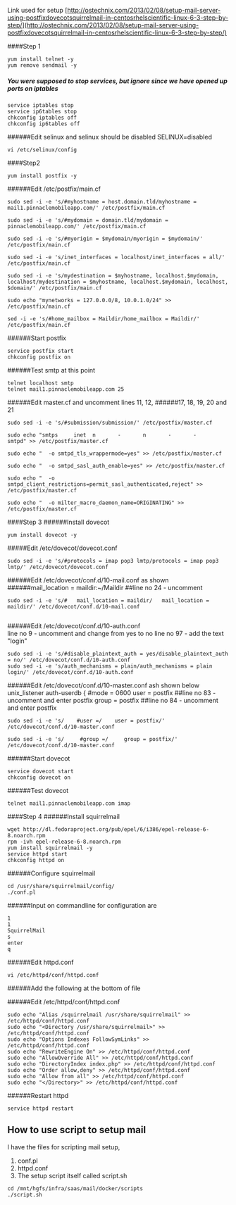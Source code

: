 Link used for setup [http://ostechnix.com/2013/02/08/setup-mail-server-using-postfixdovecotsquirrelmail-in-centosrhelscientific-linux-6-3-step-by-step/](http://ostechnix.com/2013/02/08/setup-mail-server-using-postfixdovecotsquirrelmail-in-centosrhelscientific-linux-6-3-step-by-step/)


####Step 1
```
yum install telnet -y
yum remove sendmail -y
```

##### You were supposed to stop services, but ignore since we have opened up ports on iptables

```
service iptables stop
service ip6tables stop
chkconfig iptables off
chkconfig ip6tables off
```

######Edit selinux and selinux should be disabled SELINUX=disabled
```
vi /etc/selinux/config
```

####Step2
```
yum install postfix -y
```

######Edit /etc/postfix/main.cf

```
sudo sed -i -e 's/#myhostname = host.domain.tld/myhostname = mail1.pinnaclemobileapp.com/' /etc/postfix/main.cf

sudo sed -i -e 's/#mydomain = domain.tld/mydomain = pinnaclemobileapp.com/' /etc/postfix/main.cf

sudo sed -i -e 's/#myorigin = $mydomain/myorigin = $mydomain/' /etc/postfix/main.cf

sudo sed -i -e 's/inet_interfaces = localhost/inet_interfaces = all/' /etc/postfix/main.cf

sudo sed -i -e 's/mydestination = $myhostname, localhost.$mydomain, localhost/mydestination = $myhostname, localhost.$mydomain, localhost, $domain/' /etc/postfix/main.cf

sudo echo "mynetworks = 127.0.0.0/8, 10.0.1.0/24" >> /etc/postfix/main.cf

sed -i -e 's/#home_mailbox = Maildir/home_mailbox = Maildir/' /etc/postfix/main.cf
```

######Start postfix
```
service postfix start
chkconfig postfix on
```

######Test smtp at this point
```
telnet localhost smtp
telnet mail1.pinnaclemobileapp.com 25
```
######Edit master.cf and uncomment lines 11, 12, 
######17, 18, 19, 20 and 21

``` 
sudo sed -i -e 's/#submission/submission/' /etc/postfix/master.cf

sudo echo "smtps     inet  n       -       n       -       -       smtpd" >> /etc/postfix/master.cf

sudo echo "  -o smtpd_tls_wrappermode=yes" >> /etc/postfix/master.cf

sudo echo "  -o smtpd_sasl_auth_enable=yes" >> /etc/postfix/master.cf 

sudo echo "  -o smtpd_client_restrictions=permit_sasl_authenticated,reject" >> /etc/postfix/master.cf

sudo echo "  -o milter_macro_daemon_name=ORIGINATING" >> /etc/postfix/master.cf 
```

####Step 3
######Install dovecot
```
yum install dovecot -y
```

#####Edit /etc/dovecot/dovecot.conf
```
sudo sed -i -e 's/#protocols = imap pop3 lmtp/protocols = imap pop3 lmtp/' /etc/dovecot/dovecot.conf
```

######Edit /etc/dovecot/conf.d/10-mail.conf as shown
######mail_location = maildir:~/Maildir  ##line no 24 - uncomment
```
sudo sed -i -e 's/#   mail_location = maildir/   mail_location = maildir/' /etc/dovecot/conf.d/10-mail.conf


```

######Edit /etc/dovecot/conf.d/10-auth.conf  
line no 9 - uncomment and change from yes to no
line no 97 - add the text "login"

```
sudo sed -i -e 's/#disable_plaintext_auth = yes/disable_plaintext_auth = no/' /etc/dovecot/conf.d/10-auth.conf
sudo sed -i -e 's/auth_mechanisms = plain/auth_mechanisms = plain login/' /etc/dovecot/conf.d/10-auth.conf

```
######Edit /etc/dovecot/conf.d/10-master.conf ash shown below
unix_listener auth-userdb {
    #mode = 0600
    user = postfix  ##line no 83 - uncomment and enter postfix
    group = postfix  ##line no 84 - uncomment and enter postfix
    
```
sudo sed -i -e 's/    #user =/    user = postfix/' /etc/dovecot/conf.d/10-master.conf

sudo sed -i -e 's/     #group =/     group = postfix/' /etc/dovecot/conf.d/10-master.conf
```

######Start dovecot

```
service dovecot start
chkconfig dovecot on 
```


######Test dovecot
```
telnet mail1.pinnaclemobileapp.com imap
```

####Step 4
######Install squirrelmail
```
wget http://dl.fedoraproject.org/pub/epel/6/i386/epel-release-6-8.noarch.rpm
rpm -ivh epel-release-6-8.noarch.rpm 
yum install squirrelmail -y
service httpd start 
chkconfig httpd on
```

######Configure squirrelmail
```
cd /usr/share/squirrelmail/config/
./conf.pl 
```
######Input on commandline for configuration are
```
1
1
SquirrelMail
s
enter
q
```
######Edit httpd.conf
```
vi /etc/httpd/conf/httpd.conf
```
######Add the following at the bottom of file

######Edit /etc/httpd/conf/httpd.conf
```
sudo echo "Alias /squirrelmail /usr/share/squirrelmail" >> /etc/httpd/conf/httpd.conf 
sudo echo "<Directory /usr/share/squirrelmail>" >> /etc/httpd/conf/httpd.conf
sudo echo "Options Indexes FollowSymLinks" >> /etc/httpd/conf/httpd.conf
sudo echo "RewriteEngine On" >> /etc/httpd/conf/httpd.conf 
sudo echo "AllowOverride All" >> /etc/httpd/conf/httpd.conf 
sudo echo "DirectoryIndex index.php" >> /etc/httpd/conf/httpd.conf
sudo echo "Order allow,deny" >> /etc/httpd/conf/httpd.conf
sudo echo "Allow from all" >> /etc/httpd/conf/httpd.conf
sudo echo "</Directory>" >> /etc/httpd/conf/httpd.conf

```
######Restart httpd
```
service httpd restart
```




## How to use script to setup mail

I have the files for scripting mail setup, 

1. conf.pl
2. httpd.conf
3. The setup script itself called script.sh

```
cd /mnt/hgfs/infra/saas/mail/docker/scripts
./script.sh
```

